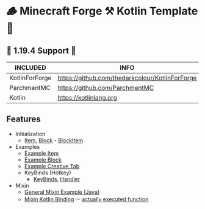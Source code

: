 # 🪵 Minecraft Forge ⚒ Kotlin Template 💜

## 🌟 1.19.4 Support 🌟

| INCLUDED       | INFO                                            |
|----------------|-------------------------------------------------|
| KotlinForForge | https://github.com/thedarkcolour/KotlinForForge |
| ParchmentMC    | https://github.com/ParchmentMC                  |
| Kotlin         | https://kotlinlang.org                          |

## Features

- Initialization
    - [Item](./src/main/kotlin/common/init/ItemRegistry.kt), 
      [Block](./src/main/kotlin/common/init/BlockRegistry.kt) -
      [BlockItem](./src/main/kotlin/common/init/BlockItemRegistry.kt)
- Examples
    - [Example Item](./src/main/kotlin/common/items/SadObsidianMaker.kt)
    - [Example Block](./src/main/kotlin/common/blocks/ExampleBlock.kt)
    - [Example Creative Tab](./src/main/kotlin/common/creativetabs/ExampleCreativeModTab.kt)
    - KeyBinds (Hotkey)
        - [KeyBinds](./src/main/kotlin/common/keybind/KeyBinds.kt),
          [Handler](./src/main/kotlin/common/keybind/KeyBindHandler.kt)
- Mixin
    - [General Mixin Example (Java)](./src/main/java/mixin/ExampleMixin.java)
    - [Mixin Kotlin Binding](./src/main/java/mixin/bindings/ExampleBindingMixin.java)
      ㅡ [actually executed function](./src/main/kotlin/mixinkt/ExampleMixinBinding.kt)
